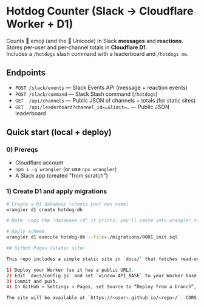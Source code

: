 # Hotdog Counter (Slack → Cloudflare Worker + D1)

Counts :hotdog: emoji (and the 🌭 Unicode) in Slack **messages** and **reactions**.  
Stores per-user and per-channel totals in **Cloudflare D1**.  
Includes a `/hotdogs` slash command with a leaderboard and `/hotdogs me`.

## Endpoints

- `POST /slack/events`   — Slack Events API (message + reaction events)
- `POST /slack/command`  — Slack Slash command (`/hotdogs`)
- `GET  /api/channels`   — Public JSON of channels + totals (for static sites)
- `GET  /api/leaderboard?channel_id=…&limit=…` — Public JSON leaderboard

## Quick start (local + deploy)

### 0) Prereqs
- Cloudflare account
- `npm i -g wrangler` (or use `npx wrangler`)
- A Slack app (created "from scratch")

### 1) Create D1 and apply migrations

```bash
# Create a D1 database (choose your own name)
wrangler d1 create hotdog-db

# Note: copy the "database_id" it prints; you'll paste into wrangler.toml.

# Apply schema
wrangler d1 execute hotdog-db --file=./migrations/0001_init.sql

## GitHub Pages (static site)

This repo includes a simple static site in `docs/` that fetches read‑only JSON from the Worker to display a leaderboard.

1) Deploy your Worker (so it has a public URL).
2) Edit `docs/config.js` and set `window.API_BASE` to your Worker base URL (e.g., `https://<name>.<account>.workers.dev`).
3) Commit and push.
4) In GitHub → Settings → Pages, set Source to “Deploy from a branch”, Branch `main`, Folder `/docs`.

The site will be available at `https://<user>.github.io/<repo>/`. CORS is enabled for the read‑only API endpoints so the page can fetch data from your Worker.

